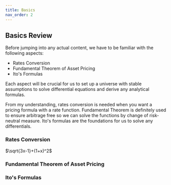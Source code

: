 ```yaml
---
title: Basics
nav_order: 2
---
```


## Basics Review 

Before jumping into any actual content, we have to be familiar with the following aspects: 
- Rates Conversion
- Fundamental Theorem of Asset Pricing
- Ito's Formulas

Each aspect will be crucial for us to set up a universe with stable assumptions to solve differential equations and derive any analytical formulas. 

From my understanding, rates conversion is needed when you want a pricing formula with a rate function. Fundamental Theorem is definitely used to ensure arbitrage free so we can solve the functions by change of risk-neutral measure. Ito's formulas are the foundations for us to solve any differentials. 

### Rates Conversion 

$\sqrt{3x-1}+(1+x)^2$

### Fundamental Theorem of Asset Pricing 

### Ito's Formulas
